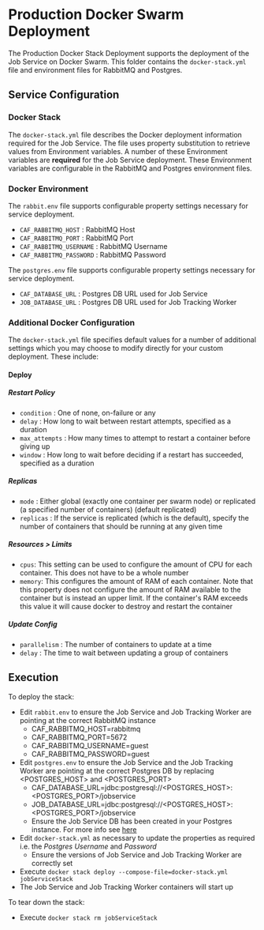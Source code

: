 # Production Docker Swarm Deployment

The Production Docker Stack Deployment supports the deployment of the Job Service on Docker Swarm. This folder contains the `docker-stack.yml` file and environment files for RabbitMQ and Postgres.

## Service Configuration

### Docker Stack
The `docker-stack.yml` file describes the Docker deployment information required for the Job Service. The file uses property substitution to retrieve values from Environment variables. A number of these Environment variables are **required** for the Job Service deployment. These Environment variables are configurable in the RabbitMQ and Postgres environment files.

### Docker Environment
The `rabbit.env` file supports configurable property settings necessary for service deployment.  
* `CAF_RABBITMQ_HOST` : RabbitMQ Host  
* `CAF_RABBITMQ_PORT` : RabbitMQ Port  
* `CAF_RABBITMQ_USERNAME` : RabbitMQ Username  
* `CAF_RABBITMQ_PASSWORD` : RabbitMQ Password  

The `postgres.env` file supports configurable property settings necessary for service deployment.  
* `CAF_DATABASE_URL` : Postgres DB URL used for Job Service  
* `JOB_DATABASE_URL` : Postgres DB URL used for Job Tracking Worker  

### Additional Docker Configuration
The `docker-stack.yml` file specifies default values for a number of additional settings which you may choose to modify directly for your custom deployment. These include:  

#### Deploy

##### Restart Policy
* `condition` : One of none, on-failure or any
* `delay` : How long to wait between restart attempts, specified as a duration
* `max_attempts` : How many times to attempt to restart a container before giving up
* `window` : How long to wait before deciding if a restart has succeeded, specified as a duration

##### Replicas
* `mode` : Either global (exactly one container per swarm node) or replicated (a specified number of containers) (default replicated)
* `replicas` : If the service is replicated (which is the default), specify the number of containers that should be running at any given time

##### Resources > Limits
* `cpus`: This setting can be used to configure the amount of CPU for each container. This does not have to be a whole number
* `memory`: This configures the amount of RAM of each container. Note that this property does not configure the amount of RAM available to the container but is instead an upper limit. If the container's RAM exceeds this value it will cause docker to destroy and restart the container

##### Update Config
* `parallelism` : The number of containers to update at a time
* `delay` : The time to wait between updating a group of containers

## Execution

To deploy the stack:  
* Edit `rabbit.env` to ensure the Job Service and Job Tracking Worker are pointing at the correct RabbitMQ instance  
  * CAF_RABBITMQ_HOST=rabbitmq
  * CAF_RABBITMQ_PORT=5672
  * CAF_RABBITMQ_USERNAME=guest
  * CAF_RABBITMQ_PASSWORD=guest
* Edit `postgres.env` to ensure the Job Service and the Job Tracking Worker are pointing at the correct Postgres DB by replacing \<POSTGRES_HOST\> and \<POSTGRES_PORT\>  
  * CAF_DATABASE_URL=jdbc:postgresql://\<POSTGRES_HOST\>:\<POSTGRES_PORT\>/jobservice
  * JOB_DATABASE_URL=jdbc:postgresql://\<POSTGRES_HOST\>:\<POSTGRES_PORT\>/jobservice
  * Ensure the Job Service DB has been created in your Postgres instance. For more info see [here](https://github.com/JobService/job-service/tree/develop/job-service-postgres-container#external-job-service-database-install)
* Edit `docker-stack.yml` as necessary to update the properties as required i.e. the _Postgres Username_ and _Password_
  * Ensure the versions of Job Service and Job Tracking Worker are correctly set
* Execute `docker stack deploy --compose-file=docker-stack.yml jobServiceStack`
* The Job Service and Job Tracking Worker containers will start up

To tear down the stack:  
* Execute `docker stack rm jobServiceStack`
